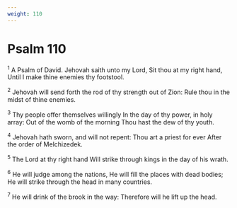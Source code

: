 ```yaml
---
weight: 110
---
```


# Psalm 110

<sup>1</sup> A Psalm of David. Jehovah saith unto my Lord, Sit thou at my right hand, Until I make thine enemies thy footstool. 

<sup>2</sup> Jehovah will send forth the rod of thy strength out of Zion: Rule thou in the midst of thine enemies. 

<sup>3</sup> Thy people offer themselves willingly In the day of thy power, in holy array: Out of the womb of the morning Thou hast the dew of thy youth. 

<sup>4</sup> Jehovah hath sworn, and will not repent: Thou art a priest for ever After the order of Melchizedek. 

<sup>5</sup> The Lord at thy right hand Will strike through kings in the day of his wrath. 

<sup>6</sup> He will judge among the nations, He will fill the places with dead bodies; He will strike through the head in many countries. 

<sup>7</sup> He will drink of the brook in the way: Therefore will he lift up the head. 


